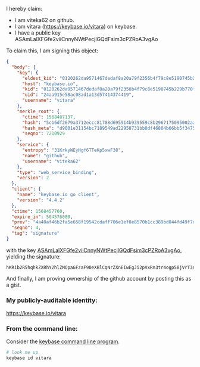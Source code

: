 I hereby claim:

  * I am viteka62 on github.
  * I am vitara (https://keybase.io/vitara) on keybase.
  * I have a public key ASAmLalXFGfe2viiCnnyNWtPecjlGQdFsim3cPZRoA3vgAo

To claim this, I am signing this object:

```json
{
  "body": {
    "key": {
      "eldest_kid": "0120262da9571467dedaf8a20a79f2356b4f79c8e5190745b229b770f651a00def800a",
      "host": "keybase.io",
      "kid": "0120262da9571467dedaf8a20a79f2356b4f79c8e5190745b229b770f651a00def800a",
      "uid": "24aa915e58ac08ad1a13d57414374419",
      "username": "vitara"
    },
    "merkle_root": {
      "ctime": 1568407137,
      "hash": "5cb6df2679a3712eccc81788d695914b939559c8b2967175095002aaa5e50820766fa7247b0ec808a574a650d78bb1971dbe36642af47302832131905ab848f7",
      "hash_meta": "d9001e31154bc7189549ad22958731bb0df46804b66bb5f34752d722201da06c",
      "seqno": 7210929
    },
    "service": {
      "entropy": "31KrkyWEyHgf6TTeKp5xwF38",
      "name": "github",
      "username": "viteka62"
    },
    "type": "web_service_binding",
    "version": 2
  },
  "client": {
    "name": "keybase.io go client",
    "version": "4.4.2"
  },
  "ctime": 1568457760,
  "expire_in": 504576000,
  "prev": "4a40af46b2fa5e658f19542cdaff706e1ef8e8570b1cc389bd044fd49f7d4517",
  "seqno": 4,
  "tag": "signature"
}
```

with the key [ASAmLalXFGfe2viiCnnyNWtPecjlGQdFsim3cPZRoA3vgAo](https://keybase.io/vitara), yielding the signature:

```
hKRib2R5hqhkZXRhY2hlZMOpaGFzaF90eXBlCqNrZXnEIwEgJi2pVxRn3tr4ogp58jVrT3nI5RkHRbIpt3D2UaAN74AKp3BheWxvYWTESpcCBMQgSkCvRrL6XmWPGVQs2v9wbh746FcLHMOJvQRP1J99RRfEIJBzGqk9C8SesZ3qp+Vdh/i5fn2NmKTGA9/cwGok1kLFAgHCo3NpZ8RA/kidVIbpWJMdMLB7zjGpW1DBMtbJdp0rqt/2EzA2pi+zW/seM3A+QiCbeeLuvNcDermJ3mGeRS7hlbU2gquiAqhzaWdfdHlwZSCkaGFzaIKkdHlwZQildmFsdWXEIKmz0bu4gikBGCoFJdqmMMi9TVXwf+dsUZoPR3tDJdXCo3RhZ80CAqd2ZXJzaW9uAQ==

```

And finally, I am proving ownership of the github account by posting this as a gist.

### My publicly-auditable identity:

https://keybase.io/vitara

### From the command line:

Consider the [keybase command line program](https://keybase.io/download).

```bash
# look me up
keybase id vitara
```
